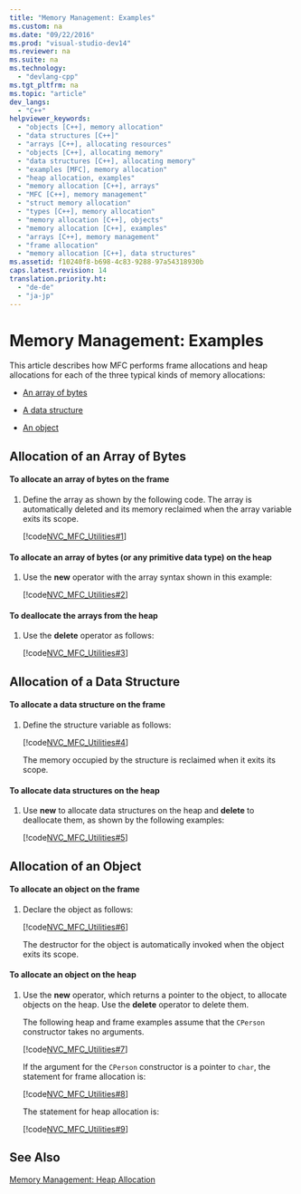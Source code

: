 ```yaml
---
title: "Memory Management: Examples"
ms.custom: na
ms.date: "09/22/2016"
ms.prod: "visual-studio-dev14"
ms.reviewer: na
ms.suite: na
ms.technology: 
  - "devlang-cpp"
ms.tgt_pltfrm: na
ms.topic: "article"
dev_langs: 
  - "C++"
helpviewer_keywords: 
  - "objects [C++], memory allocation"
  - "data structures [C++]"
  - "arrays [C++], allocating resources"
  - "objects [C++], allocating memory"
  - "data structures [C++], allocating memory"
  - "examples [MFC], memory allocation"
  - "heap allocation, examples"
  - "memory allocation [C++], arrays"
  - "MFC [C++], memory management"
  - "struct memory allocation"
  - "types [C++], memory allocation"
  - "memory allocation [C++], objects"
  - "memory allocation [C++], examples"
  - "arrays [C++], memory management"
  - "frame allocation"
  - "memory allocation [C++], data structures"
ms.assetid: f10240f8-b698-4c83-9288-97a54318930b
caps.latest.revision: 14
translation.priority.ht: 
  - "de-de"
  - "ja-jp"
---
```

# Memory Management: Examples
This article describes how MFC performs frame allocations and heap allocations for each of the three typical kinds of memory allocations:  
  
-   [An array of bytes](#_core_allocation_of_an_array_of_bytes)  
  
-   [A data structure](#_core_allocation_of_a_data_structure)  
  
-   [An object](#_core_allocation_of_an_object)  
  
##  <a name="_core_allocation_of_an_array_of_bytes"></a> Allocation of an Array of Bytes  
  
#### To allocate an array of bytes on the frame  
  
1.  Define the array as shown by the following code. The array is automatically deleted and its memory reclaimed when the array variable exits its scope.  
  
     [!code[NVC_MFC_Utilities#1](../vs140/codesnippet/CPP/memory-management--examples_1.cpp)]  
  
#### To allocate an array of bytes (or any primitive data type) on the heap  
  
1.  Use the **new** operator with the array syntax shown in this example:  
  
     [!code[NVC_MFC_Utilities#2](../vs140/codesnippet/CPP/memory-management--examples_2.cpp)]  
  
#### To deallocate the arrays from the heap  
  
1.  Use the **delete** operator as follows:  
  
     [!code[NVC_MFC_Utilities#3](../vs140/codesnippet/CPP/memory-management--examples_3.cpp)]  
  
##  <a name="_core_allocation_of_a_data_structure"></a> Allocation of a Data Structure  
  
#### To allocate a data structure on the frame  
  
1.  Define the structure variable as follows:  
  
     [!code[NVC_MFC_Utilities#4](../vs140/codesnippet/CPP/memory-management--examples_4.cpp)]  
  
     The memory occupied by the structure is reclaimed when it exits its scope.  
  
#### To allocate data structures on the heap  
  
1.  Use **new** to allocate data structures on the heap and **delete** to deallocate them, as shown by the following examples:  
  
     [!code[NVC_MFC_Utilities#5](../vs140/codesnippet/CPP/memory-management--examples_5.cpp)]  
  
##  <a name="_core_allocation_of_an_object"></a> Allocation of an Object  
  
#### To allocate an object on the frame  
  
1.  Declare the object as follows:  
  
     [!code[NVC_MFC_Utilities#6](../vs140/codesnippet/CPP/memory-management--examples_6.cpp)]  
  
     The destructor for the object is automatically invoked when the object exits its scope.  
  
#### To allocate an object on the heap  
  
1.  Use the **new** operator, which returns a pointer to the object, to allocate objects on the heap. Use the **delete** operator to delete them.  
  
     The following heap and frame examples assume that the `CPerson` constructor takes no arguments.  
  
     [!code[NVC_MFC_Utilities#7](../vs140/codesnippet/CPP/memory-management--examples_7.cpp)]  
  
     If the argument for the `CPerson` constructor is a pointer to `char`, the statement for frame allocation is:  
  
     [!code[NVC_MFC_Utilities#8](../vs140/codesnippet/CPP/memory-management--examples_8.cpp)]  
  
     The statement for heap allocation is:  
  
     [!code[NVC_MFC_Utilities#9](../vs140/codesnippet/CPP/memory-management--examples_9.cpp)]  
  
## See Also  
 [Memory Management: Heap Allocation](../vs140/memory-management--heap-allocation.md)